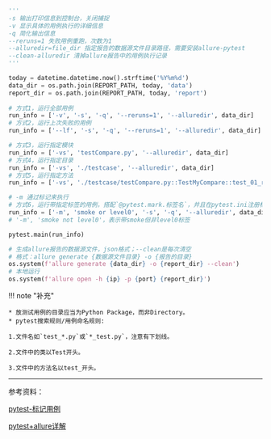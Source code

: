 
```python
'''
-s 输出打印信息到控制台，关闭捕捉
-v 显示具体的用例执行的详细信息
-q 简化输出信息
--reruns=1 失败用例重跑，次数为1
--alluredir=file_dir 指定报告的数据源文件目录路径，需要安装allure-pytest
--clean-alluredir 清掉allure报告中的用例执行记录
'''

today = datetime.datetime.now().strftime('%Y%m%d')
data_dir = os.path.join(REPORT_PATH, today, 'data')
report_dir = os.path.join(REPORT_PATH, today, 'report')
    
# 方式1，运行全部用例
run_info = ['-v', '-s', '-q', '--reruns=1', '--alluredir', data_dir]
# 方式2，运行上次失败的用例
run_info = ['--lf', '-s', '-q', '--reruns=1', '--alluredir', data_dir]

# 方式3，运行指定模块
run_info = ['-vs', 'testCompare.py', '--alluredir', data_dir]
# 方式4，运行指定目录
run_info = ['-vs', './testcase', '--alluredir', data_dir]
# 方式5，运行指定方法
run_info = ['-vs', './testcase/testCompare.py::TestMyCompare::test_01_regex', '--alluredir', data_dir]

# -m 通过标记来执行
# 方式6，运行带指定标签的用例，搭配`@pytest.mark.标签名`，并且在pytest.ini注册标签以启用
run_info = ['-m', 'smoke or level0', '-s', '-q', '--alluredir', data_dir]
# '-m', 'smoke not level0'，表示带smoke但非level0标签

pytest.main(run_info)

# 生成allure报告的数据源文件，json格式；--clean是每次清空
# 格式：allure generate {数据源文件目录} -o {报告的目录}
os.system(f'allure generate {data_dir} -o {report_dir} --clean')
# 本地运行
os.system(f'allure open -h {ip} -p {port} {report_dir}')

```

!!! note "补充"

    * 放测试用例的目录应当为Python Package，而非Directory。
    * pytest搜索规则/用例命名规则: 

    1.文件名如`test_*.py`或`*_test.py`，注意有下划线。

    2.文件中的类以Test开头。

    3.文件中的方法名以test_开头。

---

参考资料：

[pytest-标记用例](https://www.cnblogs.com/lfr0123/p/15907200.html)

[pytest+allure详解](https://www.cnblogs.com/Neeo/articles/11832655.html#allure)

